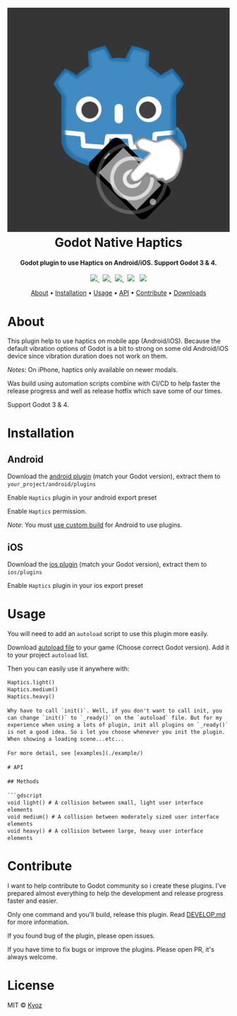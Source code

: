 <h1 align="center">
  <br>
  <img src="./icon.png" alt="Godot Native Haptics" width=512>
  <br>
  Godot Native Haptics
  <br>
</h1>

<h4 align="center">Godot plugin to use Haptics on Android/iOS. Support Godot 3 & 4</a>.</h4>

<p align="center">
  <a href="https://github.com/kyoz/godot-haptics/releases">
    <img src="https://img.shields.io/github/v/tag/kyoz/godot-haptics?label=Version&style=flat-square">
  </a>
  <span>&nbsp</span>
  <a href="https://github.com/kyoz/godot-haptics/actions">
    <img src="https://img.shields.io/github/actions/workflow/status/kyoz/godot-haptics/release.yml?label=Build&style=flat-square&color=00ad06">
  </a>
  <span>&nbsp</span>
  <a href="https://github.com/kyoz/godot-haptics/releases">
    <img src="https://img.shields.io/github/downloads/kyoz/godot-haptics/total?style=flat-square&label=Downloads&color=de3f00">
  </a>
  <span>&nbsp</span>
  <img src="https://img.shields.io/github/stars/kyoz/godot-haptics?style=flat-square&color=c99e00">
  <span>&nbsp</span>
  <img src="https://img.shields.io/github/license/kyoz/godot-haptics?style=flat-square&color=fc7b03">
</p>

<p align="center">
  <a href="#about">About</a> •
  <a href="#installation">Installation</a> •
  <a href="#usage">Usage</a> •
  <a href="#api">API</a> •
  <a href="#contribute">Contribute</a> •
  <a href="https://github.com/kyoz/godot-haptics/releases">Downloads</a> 
</p>

# About

This plugin help to use haptics on mobile app (Android/iOS). Because the default vibration options of Godot is a bit to strong on some old Android/iOS device since vibration duration does not work on them.

*Notes:* On iPhone, haptics only available on newer modals.

Was build using automation scripts combine with CI/CD to help faster the release progress and well as release hotfix which save some of our times.

Support Godot 3 & 4.

# Installation

## Android

Download the [android plugin](https://github.com/kyoz/godot-haptics/releases) (match your Godot version), extract them to `your_project/android/plugins`

Enable `Haptics` plugin in your android export preset

Enable `Haptics` permission.

*Note*: You must [use custom build](https://docs.godotengine.org/en/stable/tutorials/export/android_custom_build.html) for Android to use plugins.

## iOS

Download the [ios plugin](https://github.com/kyoz/godot-haptics/releases) (match your Godot version), extract them to `ios/plugins`

Enable `Haptics` plugin in your ios export preset

# Usage

You will need to add an `autoload` script to use this plugin more easily.

Download [autoload file](./autoload) to your game (Choose correct Godot version). Add it to your project `autoload` list.

Then you can easily use it anywhere with:

```gdscript
Haptics.light()
Haptics.medium()
Haptics.heavy()

Why have to call `init()`. Well, if you don't want to call init, you can change `init()` to `_ready()` on the `autoload` file. But for my experience when using a lots of plugin, init all plugins on `_ready()` is not a good idea. So i let you choose whenever you init the plugin. When showing a loading scene...etc...

For more detail, see [examples](./example/)

# API

## Methods

```gdscript
void light() # A collision between small, light user interface elements
void medium() # A collision between moderately sized user interface elements	
void heavy() # A collision between large, heavy user interface elements
```

# Contribute

I want to help contribute to Godot community so i create these plugins. I've prepared almost everything to help the development and release progress faster and easier.

Only one command and you'll build, release this plugin. Read [DEVELOP.md](./DEVELOP.md) for more information.

If you found bug of the plugin, please open issues.

If you have time to fix bugs or improve the plugins. Please open PR, it's always welcome.

# License

MIT © [Kyoz](mailto:banminkyoz@gmail.com)